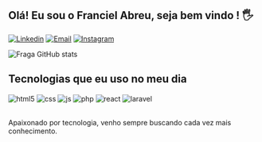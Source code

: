 ## Olá! Eu sou o Franciel Abreu, seja bem vindo ! 🖐️

[![Linkedin](https://img.shields.io/badge/LinkedIn-0077B5?style=for-the-badge&logo=linkedin&logoColor=white)](https://www.linkedin.com/in/franciel-abreu-58797b108)
[![Email](https://img.shields.io/badge/Gmail-D14836?style=for-the-badge&logo=gmail&logoColor=white)](<a href = "mailto:contatorafaballerini@gmail.com">)
[![Instagram](https://img.shields.io/badge/Instagram-E4405F?style=for-the-badge&logo=instagram&logoColor=white)](https://instagram.com/francielabreu)


![Fraga GitHub stats](https://github-readme-stats.vercel.app/api?username=francielabreu&show_icons=true&theme=tokyonight&count_private=true)

## Tecnologias que eu uso no meu dia

<div style="display: inline_block">
  <img align="center" alt="html5" src="https://img.shields.io/badge/HTML5-E34F26?style=for-the-badge&logo=html5&logoColor=white" />
  <img align="center" alt="css" src="https://img.shields.io/badge/CSS3-1572B6?style=for-the-badge&logo=css3&logoColor=white" />
  <img align="center" alt="js" src="https://img.shields.io/badge/JavaScript-F7DF1E?style=for-the-badge&logo=javascript&logoColor=black" />
  <img align="center" alt="php" src="https://img.shields.io/badge/PHP-777BB4?style=for-the-badge&logo=php&logoColor=white" />
  <img align="center" alt="react" src="https://img.shields.io/badge/React-20232A?style=for-the-badge&logo=react&logoColor=61DAFB" />
  <img align="center" alt="laravel" src="https://img.shields.io/badge/Laravel-FF2D20?style=for-the-badge&logo=laravel&logoColor=white" />
</div><br/>

Apaixonado por tecnologia, venho sempre buscando cada vez mais conhecimento.
